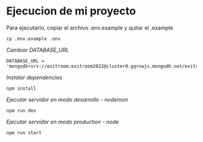 # Ejecucion de mi proyecto 

Para ejecutarlo, copiar el archivo .env.example y quitar el .example
```
cp .env.example .env
```
*Cambiar DATABASE_URL* 
```
DATABASE_URL = 'mongodb+srv://exitroom:exitroom2022@cluster0.gqrnwjs.mongodb.net/exitroom'
```

*Instalar dependencias* 
```
npm install
```

*Ejecutar servidor en modo desarrollo - nodemon* 
```
npm run dev 
```

*Ejecutar servidor en modo production - node* 
```
npm run start 
```

